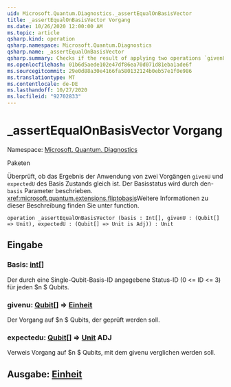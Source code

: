 ```yaml
---
uid: Microsoft.Quantum.Diagnostics._assertEqualOnBasisVector
title: _assertEqualOnBasisVector Vorgang
ms.date: 10/26/2020 12:00:00 AM
ms.topic: article
qsharp.kind: operation
qsharp.namespace: Microsoft.Quantum.Diagnostics
qsharp.name: _assertEqualOnBasisVector
qsharp.summary: Checks if the result of applying two operations `givenU` and `expectedU` to a basis state is the same. The basis state is described by `basis` parameter. See <xref:microsoft.quantum.extensions.fliptobasis> function for more details on this description.
ms.openlocfilehash: 01b6d5aede102e47df86ea70d071d81eba1ade6f
ms.sourcegitcommit: 29e0d88a30e4166fa580132124b0eb57e1f0e986
ms.translationtype: MT
ms.contentlocale: de-DE
ms.lasthandoff: 10/27/2020
ms.locfileid: "92702833"
---
```

# <a name="_assertequalonbasisvector-operation"></a>_assertEqualOnBasisVector Vorgang

Namespace: [Microsoft. Quantum. Diagnostics](xref:Microsoft.Quantum.Diagnostics)

Paketen [](https://nuget.org/packages/)


Überprüft, ob das Ergebnis der Anwendung von zwei Vorgängen `givenU` und `expectedU` des Basis Zustands gleich ist. Der Basisstatus wird durch den- `basis` Parameter beschrieben.
<xref:microsoft.quantum.extensions.fliptobasis>Weitere Informationen zu dieser Beschreibung finden Sie unter function.

```qsharp
operation _assertEqualOnBasisVector (basis : Int[], givenU : (Qubit[] => Unit), expectedU : (Qubit[] => Unit is Adj)) : Unit
```


## <a name="input"></a>Eingabe

### <a name="basis--int"></a>Basis: [int](xref:microsoft.quantum.lang-ref.int)[]

Der durch eine Single-Qubit-Basis-ID angegebene Status-ID (0 <= ID <= 3) für jeden $n $ Qubits.


### <a name="givenu--qubit--unit"></a>givenu: [Qubit](xref:microsoft.quantum.lang-ref.qubit)[] => [Einheit](xref:microsoft.quantum.lang-ref.unit) 

Der Vorgang auf $n $ Qubits, der geprüft werden soll.


### <a name="expectedu--qubit--unit-adj"></a>expectedu: [Qubit](xref:microsoft.quantum.lang-ref.qubit)[] => [Unit](xref:microsoft.quantum.lang-ref.unit) ADJ

Verweis Vorgang auf $n $ Qubits, mit dem givenu verglichen werden soll.



## <a name="output--unit"></a>Ausgabe: [Einheit](xref:microsoft.quantum.lang-ref.unit)

